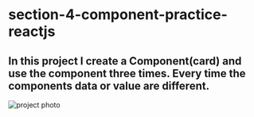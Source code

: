 # section-4-component-practice-reactjs 

<h2>In this project I create a Component(card) and use the component three times. Every time the components data or value are different.</h2>

<img src="https://github.com/samarpansarkar/section-4-component-practice-reactjs/blob/master/Capture.JPG" alt='project photo'/>
